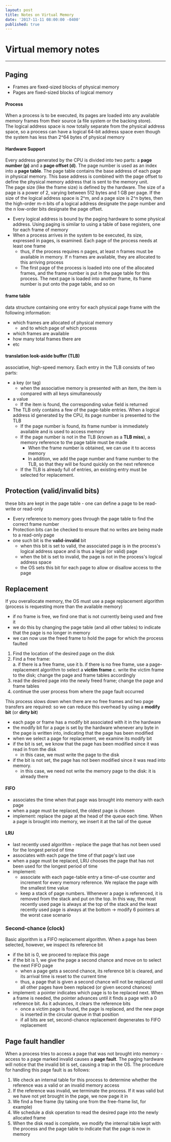 ```yaml
---
layout: post
title: Notes on Virtual Memory
date: '2017-11-11 08:00:00 -0400'
published: true
---
```

# Virtual memory notes
---
## Paging
* Frames are fixed-sized blocks of physical memory
* Pages are fixed-sized blocks of logical memory

#### Process  
   When a process is to be executed, its pages are loaded into any available memory frames from their source (a file system or the backing store).  
   The logical address space is now totally separate from the physical address space, so a process can have a logical 64-bit address space even though the system has less than 2^64 bytes of physical memory

#### Hardware Support  
   Every address generated by the CPU is divided into two parts: a **page number (p)** and a **page offset (d)**. The page number is used as an index into a **page table**. The page table contains the base address of each page in physical memory. This base address is combined with the page offset to define the physical memory address that is sent to the memory unit.  
   The page size (like the frame size) is defined by the hardware. The size of a page is a power of 2, varying between 512 bytes and 1 GB per page. If the size of the logical address space is 2^m, and a page size is 2^n bytes, then the high-order m-n bits of a logical address designate the page number and the n low-order bits designate the page offset.
   * Every logical address is bound by the paging hardware to some physical address. Using paging is similar to using a table of base registers, one for each frame of memory
   * When a process arrives in the system to be executed, its size, expressed in pages, is examined. Each page of the process needs at least one frame
     * thus, if the process requires n pages, at least n frames must be available in memory. If n frames are available, they are allocated to this arriving process
     * The first page of the process is loaded into one of the allocated frames, and the frame number is put in the page table for this process. The next page is loaded into another frame, its frame number is put onto the page table, and so on

#### frame table
data structure containing one entry for each physical page frame with the following information:
  * which frames are allocated of physical memory
    * and to which page of which process
  * which frames are available
  * how many total frames there are
  * etc

#### translation look-aside buffer (TLB)
associative, high-speed memory. Each entry in the TLB consists of two parts:
  * a key (or tag)
    * when the associative memory is presented with an item, the item is compared with all keys simultaneously
  * a value
    * If the item is found, the corresponding value field is returned
* The TLB only contains a few of the page-table entries. When a logical address id generated by the CPU, its page number is presented to the TLB
  * If the page number is found, its frame number is immediately available and is used to access memory
  * If the page number is not in the TLB (known as a **TLB miss**), a memory reference to the page table must be made
    * When the frame number is obtained, we can use it to access memory
    * In addition, we add the page number and frame number to the TLB, so that they will be found quickly on the next reference
  * If the TLB is already full of entries, an existing entry must be selected for replacement.

## Protection (valid/invalid bits)
these bits are kept in the page table - one can define a page to be read-write or read-only
* Every reference to memory goes through the page table to find the correct frame number
* Protection bits can be checked to ensure that no writes are being made to a read-only page
* one such bit is the **valid-invalid** bit
  * when this bit is set to valid, the associated page is in the process's logical address space and is thus a legal (or valid) page
  * when the bit is set to invalid, the page is not in the process's logical address space
  * the OS sets this bit for each page to allow or disallow access to the page

## Replacement
If you overallocate memory, the OS must use a page replacement algorithm (process is requesting more than the available memory)
* if no frame is free, we find one that is not currently being used and free it
* we do this by changing the page table (and all other tables) to indicate that the page is no longer in memory
* we can now use the freed frame to hold the page for which the process faulted  


1. Find the location of the desired page on the disk
2. Find a free frame:  
  a. if there is a free frame, use it
  b. if there is no free frame, use a page-replacement algorithm to select a **victim frame**
  c. write the victim frame to the disk; change the page and frame tables accordingly
3. read the desired page into the newly freed frame; change the page and frame tables
4. continue the user process from where the page fault occurred

This process slows down when there are no free frames and two page transfers are required: so we can reduce this overhead by using a **modify bit** (or **dirty bit**)
* each page or frame has a modify bit associated with it in the hardware
* the modify bit for a page is set by the hardware whenever any byte in the page is written into, indicating that the page has been modified
* when we select a page for replacement, we examine its modify bit
* if the bit is set, we know that the page has been modified since it was read in from the disk
  * in this case, we must write the page to the disk
* if the bit is not set, the page has not been modified since it was read into memory.
  * in this case, we need not write the memory page to the disk: it is already there

#### FIFO
* associates the time when that page was brought into memory with each page
* when a page must be replaced, the oldest page is chosen
* implement: replace the page at the head of the queue each time. When a page is brought into memory, we insert it at the tail of the queue

#### LRU
* last recently used algorithm - replace the page that has not been used for the longest period of time
* associates with each page the time of that page's last use
* when a page must be replaced, LRU chooses the page that has not been used for the longest period of time
* implement:
  * associate with each page-table entry a time-of-use counter and increment for every memory reference. We replace the page with the smallest time value
  * keep a stack of page numbers. Whenever a page is referenced, it is removed from the stack and put on the top. In this way, the most recently used page is always at the top of the stack and the least recently used page is always at the bottom -> modify 6 pointers at the worst case scenario

### Second-chance (clock)
Basic algorithm is a FIFO replacement algorithm. When a page has been selected, however, we inspect its reference bit
* if the bit is 0, we proceed to replace this page
* if the bit is 1, we give the page a second chance and move on to select the next FIFO page
  * when a page gets a second chance, its reference bit is cleared, and its arrival time is reset to the current time
  * thus, a page that is given a second chance will not be replaced until all other pages have been replaced (or given second chances)
* implement: a pointer indicates which page is to be replaced next. When a frame is needed, the pointer advances until it finds a page with a 0 reference bit. As it advances, it clears the reference bits
  * once a victim page is found, the page is replaced, and the new page is inserted in the circular queue in that position
  * if all bits are set, second-chance replacement degenerates to FIFO replacement

## Page fault handler
When a process tries to access a page that was not brought into memory - access to a page marked invalid causes a **page fault**. The paging hardware will notice that the invalid bit is set, causing a trap in the OS. The procedure for handling this page fault is as follows:
  1. We check an internal table for this process to determine whether the reference was a valid or an invalid memory access
  2. If the reference was invalid, we terminate the process. If it was valid but we have not yet brought in the page, we now page it in
  3. We find a free frame (by taking one from the free-frame list, for example)
  4. We schedule a disk operation to read the desired page into the newly allocated frame
  5. When the disk read is complete, we modify the internal table kept with the process and the page table to indicate that the page is now in memory

<!-- ## Groupme notes
* use disk_write on victim pages when they are replaced by new pages taking the same frame, only if they are dirty.
* only write when it's diry, and we only write when we're invalidating an old page that is being replaced
* dirty means it is a write and it is not a tlb_hit
* initially assign the pages to frames from frame 0 to whatever in rising order, and then the page replacement algorithm handles any further assignments
* return value of the pagefault_handler is the frame number  
* physicalAddr = (frameNo >> 8) + offset;
* int tlbid = pageNo % (TLB_ENTRY/2);
* use valid bits on tlb to determine if it is still in memory, just like page table
* use disk_read on pagefault -->
